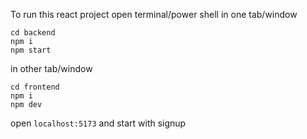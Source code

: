 To run this react project open terminal/power shell
in one tab/window
```
cd backend
npm i
npm start
```
in other tab/window
```
cd frontend
npm i
npm dev
```

open `localhost:5173` and start with signup